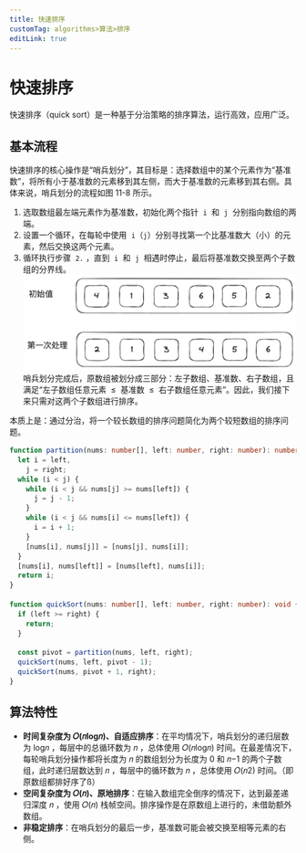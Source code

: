 ```yaml
---
title: 快速排序
customTag: algorithms>算法>排序
editLink: true
---
```


# 快速排序

快速排序（quick sort）是一种基于分治策略的排序算法，运行高效，应用广泛。

## 基本流程
快速排序的核心操作是“哨兵划分”，其目标是：选择数组中的某个元素作为“基准数”，将所有小于基准数的元素移到其左侧，而大于基准数的元素移到其右侧。具体来说，哨兵划分的流程如图 11-8 所示。

1. 选取数组最左端元素作为基准数，初始化两个指针  `i`  和  `j`  分别指向数组的两端。
2. 设置一个循环，在每轮中使用  `i`（`j`）分别寻找第一个比基准数大（小）的元素，然后交换这两个元素。
3. 循环执行步骤  `2.` ，直到  `i`  和  `j`  相遇时停止，最后将基准数交换至两个子数组的分界线。
   ![image.png](https://raw.githubusercontent.com/hua-bang/assert-store/master/20240423083220.png)
   哨兵划分完成后，原数组被划分成三部分：左子数组、基准数、右子数组，且满足“左子数组任意元素  ≤  基准数  ≤  右子数组任意元素”。因此，我们接下来只需对这两个子数组进行排序。

本质上是：通过分治，将一个较长数组的排序问题简化为两个较短数组的排序问题。

```ts
function partition(nums: number[], left: number, right: number): number {
  let i = left,
    j = right;
  while (i < j) {
    while (i < j && nums[j] >= nums[left]) {
      j = j - 1;
    }
    while (i < j && nums[i] <= nums[left]) {
      i = i + 1;
    }
    [nums[i], nums[j]] = [nums[j], nums[i]];
  }
  [nums[i], nums[left]] = [nums[left], nums[i]];
  return i;
}

function quickSort(nums: number[], left: number, right: number): void {
  if (left >= right) {
    return;
  }

  const pivot = partition(nums, left, right);
  quickSort(nums, left, pivot - 1);
  quickSort(nums, pivot + 1, right);
}
```
## 算法特性
- **时间复杂度为 𝑂(𝑛log⁡𝑛)、自适应排序**：在平均情况下，哨兵划分的递归层数为 log⁡𝑛 ，每层中的总循环数为 𝑛 ，总体使用 𝑂(𝑛log⁡𝑛) 时间。在最差情况下，每轮哨兵划分操作都将长度为 𝑛 的数组划分为长度为 0 和 𝑛−1 的两个子数组，此时递归层数达到 𝑛 ，每层中的循环数为 𝑛 ，总体使用 𝑂(𝑛2) 时间。（即原数组都排好序了ß）
- **空间复杂度为 𝑂(𝑛)、原地排序**：在输入数组完全倒序的情况下，达到最差递归深度 𝑛 ，使用 𝑂(𝑛) 栈帧空间。排序操作是在原数组上进行的，未借助额外数组。
- **非稳定排序**：在哨兵划分的最后一步，基准数可能会被交换至相等元素的右侧。